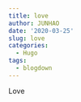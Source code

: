 ```yaml
---
title: love
author: JUNHAO
date: '2020-03-25'
slug: love
categories:
  - Hugo
tags:
  - blogdown
---
```

  Love